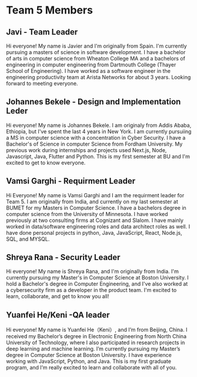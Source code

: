 # Team 5 Members

## Javi - Team Leader
Hi everyone! My name is Javier and I'm originally from Spain. I'm currently pursuing a masters of science in software development. I have a bachelor of arts in computer science from Wheaton College MA and a bachelors of engineering in computer engineering from Dartmouth College (Thayer School of Engineering). I have worked as a software engineer in the engineering productivity team at Arista Networks for about 3 years. Looking forward to meeting everyone.

## Johannes Bekele - Design and Implementation Leder
Hi everyone! My name is Johannes Bekele. I am originaly from Addis Ababa, Ethiopia, but I've spent the last 4 years in New York. I am currently pursuiing a MS in computer science with a concentration in Cyber Security. I have a Bachelor's of Science in computer Science from Fordham University. My previous work during internships and projects used Next.js, Node, Javascript, Java, Flutter and Python. This is my first semester at BU and I'm excited to get to know everyone.


## Vamsi Garghi - Requirment Leader
Hi Everyone! My name is Vamsi Garghi and I am the requirment leader for Team 5. I am originally from India, and currently on my last semester at BUMET for my Masters in Computer Science. I have a bachelors degree in computer science from the University of Minnesota. I have worked previously at two consulting firms at Cognizant and Slalom. I have mainly worked in data/software engineering roles and data architect roles as well. I have done personal projects in python, Java, JavaScript, React, Node.js, SQL, and MYSQL.


## Shreya Rana - Security Leader
Hi everyone! My name is Shreya Rana, and I'm originally from India. I'm currently pursuing my Master's in Computer Science at Boston University. I hold a Bachelor's degree in Computer Engineering, and I've also worked at a cybersecurity firm as a developer in the product team. I'm excited to learn, collaborate, and get to know you all!

## Yuanfei He/Keni -QA leader 
Hi everyone! My name is Yuanfei He（Keni）, and I’m from Beijing, China. I received my Bachelor’s degree in Electronic Engineering from North China University of Technology, where I also participated in research projects in deep learning and machine learning. I’m currently pursuing my Master’s degree in Computer Science at Boston University. I have experience working with JavaScript, Python, and Java. This is my first graduate program, and I’m really excited to learn and collaborate with all of you.